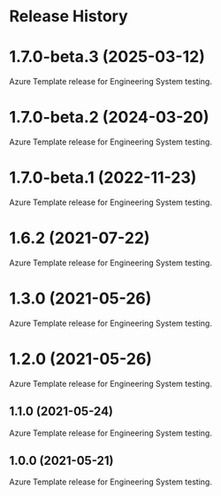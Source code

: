 # Release History

# 1.7.0-beta.3 (2025-03-12)
Azure Template release for Engineering System testing.

# 1.7.0-beta.2 (2024-03-20)
Azure Template release for Engineering System testing.

# 1.7.0-beta.1 (2022-11-23)
Azure Template release for Engineering System testing.

# 1.6.2 (2021-07-22)
Azure Template release for Engineering System testing.

# 1.3.0 (2021-05-26)
Azure Template release for Engineering System testing.

# 1.2.0 (2021-05-26)
Azure Template release for Engineering System testing.

## 1.1.0 (2021-05-24)
Azure Template release for Engineering System testing.

## 1.0.0 (2021-05-21)
Azure Template release for Engineering System testing.
